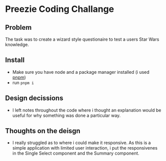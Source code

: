 # Preezie Coding Challange

## Problem

The task was to create a wizard style questionaire to test a users Star Wars knowledge.

## Install

- Make sure you have node and a package manager installed (i used [pnpm](https://pnpm.io/))
- run `pnpm i`

## Design decissions

- I left notes throughout the code where i thought an explanation would be useful for why something was done a particular way.

## Thoughts on the deisgn

- I really struggled as to where i could make it responsive. As this is a simple application with limited user interaction, i put the responsivenes in the Single Select component and the Summary component.
